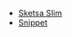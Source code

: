 
- [Sketsa Slim](https://qaharmdz.github.io/playground/sketsa-slim/)
- [Snippet](https://qaharmdz.github.io/playground/snippet/)
